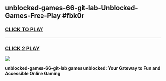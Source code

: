 
## unblocked-games-66-git-lab-Unblocked-Games-Free-Play #fbk0r
<h3>
<a href="https://us.freeplayer.one?title=unblocked-games-66-git-lab&ref=9M">CLICK TO PLAY</a></h3>
<hr>

<h3>
<a href="https://us.freeplayer.one?title=unblocked-games-66-git-lab&ref=9M">CLICK 2 PLAY</a>
  
</h3>

<a href="https://us.freeplayer.one?title=unblocked-games-66-git-lab&ref=9M"><img src="https://clearcache.store/games.png"></a>


**unblocked-games-66-git-lab games unblocked: Your Gateway to Fun and Accessible Online Gaming**
